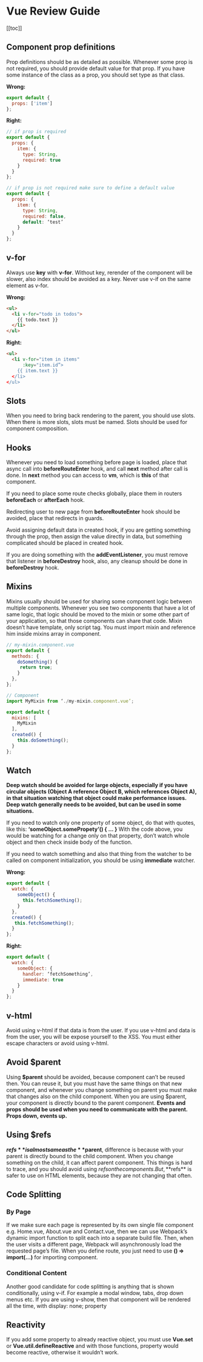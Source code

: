 # Vue Review Guide

[[toc]]

## Component prop definitions

Prop definitions should be as detailed as possible. Whenever some prop is not required, you should provide default value for that prop. If you have some instance of the class as a prop, you should set type as that class.

**Wrong:**
```js
export default {
  props: ['item']
};
```

**Right:**
```js
// if prop is required
export default {
  props: {
    item: {
      type: String,
      required: true
    }
  }
};
```
```js
// if prop is not required make sure to define a default value
export default {
  props: {
    item: {
      type: String,
      required: false,
      default: ‘test’
    }
  }
};
```

## v-for

Always use **key** with **v-for**. Without key, rerender of the component will be slower, also index should be avoided as a key. Never use v-if on the same element as v-for.

**Wrong:**
```html
<ul>
  <li v-for="todo in todos">
    {{ todo.text }}
  </li>
</ul>
```

**Right:**
```html
<ul>
  <li v-for="item in items"
      :key="item.id”>
    {{ item.text }}
  </li>
</ul>
```

## Slots

When you need to bring back rendering to the parent, you should use slots. When there is more slots, slots must be named. Slots should be used for component composition.

## Hooks

Whenever you need to load something before page is loaded, place that async call into **beforeRouteEnter** hook, and call **next** method after call is done. In **next** method you can access to **vm**, which is **this** of that component.

If you need to place some route checks globally, place them in routers **beforeEach** or **afterEach** hook.

Redirecting user to new page from **beforeRouteEnter** hook should be avoided, place that redirects in guards.

Avoid assigning default data in created hook, if you are getting something through the prop, then assign the value directly in data, but something complicated should be placed in created hook.

If you are doing something with the **addEventListener**, you must remove that listener in **beforeDestroy** hook, also, any cleanup should be done in **beforeDestroy** hook.

## Mixins

Mixins usually should be used for sharing some component logic between multiple components. Whenever you see two components that have a lot of same logic, that logic should be moved to the mixin or some other part of your application, so that those components can share that code.
Mixin doesn’t have template, only script tag. You must import mixin and reference him inside mixins array in component.

```js
// my-mixin.component.vue
export default {
  methods: {
    doSomething() {
     return true;
    }
  },
};
```
```js
// Component
import MyMixin from ‘./my-mixin.component.vue’;

export default {
  mixins: [
    MyMixin
  ],
  created() {
    this.doSomething();
  }
};
```

## Watch

**Deep watch should be avoided for large objects, especially if you have circular objects (Object A reference Object B, which references Object A), in that situation watching that object could make performance issues. Deep watch generally needs to be avoided, but can be used in some situations.**

If you need to watch only one property of some object, do that with quotes, like this:
**‘someObject.somePropety’() { ... }**
With the code above, you would be watching for a change only on that property, don’t watch whole object and then check inside body of the function.

If you need to watch something and also that thing from the watcher to be called on component initialization, you should be using **immediate** watcher.

**Wrong:**
```js
export default {
  watch: {
    someObject() {
      this.fetchSomething();
    }
  },
  created() {
   this.fetchSomething();
  }
};
```

**Right:**
```js
export default {
  watch: {
    someObject: {
      handler: ‘fetchSomething’,
      immediate: true
    }
  }
};
```

## v-html

Avoid using v-html if that data is from the user. If you use v-html and data is from the user, you will be expose yourself to the XSS. You must either escape characters or avoid using v-html.

## Avoid $parent

Using **$parent** should be avoided, because component can’t be reused then. You can reuse it, but you must have the same things on that new component, and whenever you change something on parent you must make that changes also on the child component. When you are using $parent, your component is directly bound to the parent component. **Events and props should be used when you need to communicate with the parent. Props down, events up.**

## Using $refs

**$refs** is almost same as the **$parent**, difference is because with your parent is directly bound to the child component. When you change something on the child, it can affect parent component. This things is hard to trace, and you should avoid using $refs on the components. But, **$refs** is safer to use on HTML elements, because they are not changing that often.

## Code Splitting

### By Page

If we make sure each page is represented by its own single file component e.g. Home.vue, About.vue and Contact.vue, then we can use Webpack’s dynamic import function to split each into a separate build file. Then, when the user visits a different page, Webpack will asynchronously load the requested page’s file. When you define route, you just need to use **() => import(...)** for importing component.

### Conditional Content

Another good candidate for code splitting is anything that is shown conditionally, using v-if. For example a modal window, tabs, drop down menus etc. If you are using v-show, then that component will be rendered all the time, with display: none; property

## Reactivity

If you add some property to already reactive object, you must use **Vue.set** or **Vue.util.defineReactive** and with those functions, property would become reactive, otherwise it wouldn’t work.